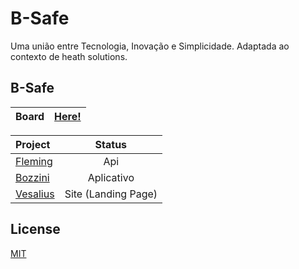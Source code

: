 # B-Safe

Uma união entre Tecnologia, Inovação e Simplicidade. Adaptada ao contexto de heath solutions.

## B-Safe

| Board                       | [Here!](https://github.com/orgs/Simple-Dispositivos-Medico-Hospitalares/projects/1) |
| :-------------------------- | :---------------------------------------------------------------------------------: |


| Project                                                                         |        Status         |
| :------------------------------------------------------------------------------ | :-------------------: |
| [Fleming](https://github.com/Simple-Dispositivos-Medico-Hospitalares/Fleming)   |  Api                  |
| [Bozzini](https://github.com/Simple-Dispositivos-Medico-Hospitalares/Bozzini)   |  Aplicativo           |
| [Vesalius](https://github.com/Simple-Dispositivos-Medico-Hospitalares/Vesalius) |  Site (Landing Page)  |


## License
[MIT](https://choosealicense.com/licenses/mit/)
